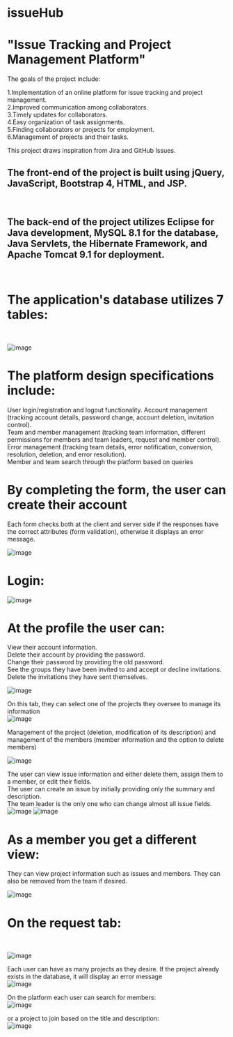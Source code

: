 # issueHub
<h1>"Issue Tracking and Project Management Platform"</h1>

The goals of the project include:

1.Implementation of an online platform for issue tracking and project management.<br>
2.Improved communication among collaborators.<br>
3.Timely updates for collaborators.<br>
4.Easy organization of task assignments.<br>
5.Finding collaborators or projects for employment.<br>
6.Management of projects and their tasks.<br>

This project draws inspiration from Jira and GitHub Issues.

<h2>The front-end of the project is built using <bold>jQuery</bold>, <bold>JavaScript</bold>, <bold>Bootstrap 4</bold>, <bold>HTML</bold>, and <bold>JSP</bold>.</h2><br>

<h2>The back-end of the project utilizes <bold>Eclipse for Java development</bold>, <bold>MySQL 8.1</bold> for the database, <bold>Java Servlets</bold>,
the <bold>Hibernate Framework</bold>, and <bold>Apache Tomcat</bold> 9.1 for deployment.</h2><br>

<h1>The application's database utilizes 7 tables:</h1><br>

![image](https://github.com/gtsoul-tech/issueHub/assets/56584633/474a254e-62ef-4dd8-bfce-cd7ded21c8b3)

<h1>The platform design specifications include:</h1>

User login/registration and logout functionality.
Account management (tracking account details, password change, account deletion, invitation control).<br>
Team and member management (tracking team information, different permissions for members and team leaders, request and member control).<br>
Error management (tracking team details, error notification, conversion, resolution, deletion, and error resolution).<br>
Member and team search through the platform based on queries<br>

<h1>By completing the form, the user can create their account</h1>
Each form checks both at the client and server side if the responses have the correct attributes (form validation), otherwise it displays an error message.<br>

![image](https://github.com/gtsoul-tech/issueHub/assets/56584633/5192aead-987d-4982-9720-af663304bd77)

<h1>Login:</h1>

![image](https://github.com/gtsoul-tech/issueHub/assets/56584633/5809dc84-07be-49f6-9741-a88a426c81bc)

<h1>At the profile the user can:</h1>
View their account information.<br>
Delete their account by providing the password.<br>
Change their password by providing the old password.<br>
See the groups they have been invited to and accept or decline invitations.<br>
Delete the invitations they have sent themselves.<br>

![image](https://github.com/gtsoul-tech/issueHub/assets/56584633/a67e0e79-c6e5-4009-99b9-87d4e7a23b1f)

On this tab, they can select one of the projects they oversee to manage its information<br>
![image](https://github.com/gtsoul-tech/issueHub/assets/56584633/ae1225e2-b943-49bb-bb8a-25d4b5b51862)

Management of the project (deletion, modification of its description) and management of the members (member information and the option to delete members)<br>

![image](https://github.com/gtsoul-tech/issueHub/assets/56584633/a747ff2a-3757-45f2-91fe-11a08bdeafd2)

The user can view issue information and either delete them, assign them to a member, or edit their fields.<br>
The user can create an issue by initially providing only the summary and description.<br>
The team leader is the only one who can change almost all issue fields.<br>
![image](https://github.com/gtsoul-tech/issueHub/assets/56584633/4f970d81-18f8-4f2c-9af9-c99b653064bc)
![image](https://github.com/gtsoul-tech/issueHub/assets/56584633/20d9eca4-a53c-471a-84ae-7a3cb25076e3)

<h1>As a member you get a different view:</h1>
They can view project information such as issues and members. They can also be removed from the team if desired.<br>

![image](https://github.com/gtsoul-tech/issueHub/assets/56584633/f9cf6ba2-f255-4bdc-95c7-4a075a8d1254)

<h1>On the request tab:</h1><br>

![image](https://github.com/gtsoul-tech/issueHub/assets/56584633/3a0bc692-e78a-4fd1-b2cf-d5663fca4e3b)

Each user can have as many projects as they desire. If the project already exists in the database, it will display an error message<br>
![image](https://github.com/gtsoul-tech/issueHub/assets/56584633/dadf8c1e-0ccc-45fb-a8f4-6ca915556766)

On the platform each user can search for members:<br>
![image](https://github.com/gtsoul-tech/issueHub/assets/56584633/1e8ca2f0-afc0-4b52-a55c-7812edab0b4f)

or a project to join based on the title and description:<br>
![image](https://github.com/gtsoul-tech/issueHub/assets/56584633/d156f594-254e-40d7-8865-7772fdef7406)


